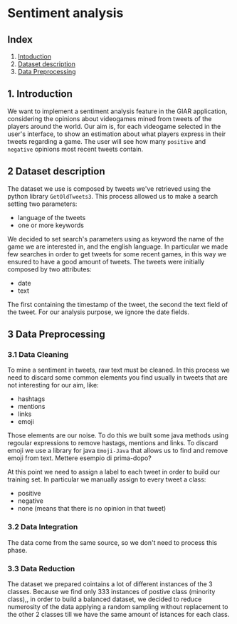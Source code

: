 # Sentiment analysis

## Index

1. [Intoduction](#1-intoduction)
2. [Dataset description](#2-dataset-description)
3. [Data Preprocessing](#3-data-preprocessing)


## 1. Introduction

We want to implement a sentiment analysis feature in the GIAR application, considering the opinions about videogames mined from tweets of the players around the world.
Our aim is, for each videogame selected in the user's interface, to show an estimation about what players express in their tweets regarding a game. The user will see how many `positive` and `negative` opinions most recent tweets contain.


## 2 Dataset description
The dataset we use is composed by tweets we've retrieved using the python library `GetOldTweets3`. This process allowed us to make a search setting two parameters:
- language of the tweets
- one or more keywords

We decided to set search's parameters using as keyword the name of the game we are interested in, and the english language. In particular we made few searches in order to get tweets for some recent games, in this way we ensured to have a good amount of tweets. The tweets were initially composed by two attributes:
- date
- text

The first containing the timestamp of the tweet, the second the text field of the tweet.
For our analysis purpose, we ignore the date fields.

## 3 Data Preprocessing
### 3.1 Data Cleaning
To mine a sentiment in tweets, raw text must be cleaned. In this process we need to discard some common elements you find usually in tweets that are not interesting for our aim, like:
- hashtags
- mentions
- links
- emoji

Those elements are our noise. To do this we built some java methods using regoular expressions to remove hastags, mentions and links. To discard emoji we use a library for java `Emoji-Java`
that allows us to find and remove emoji from text. 
Mettere esempio di prima-dopo?

At this point we need to assign a label to each tweet in order to build our training set. In particular we manually assign to every tweet a class:
- positive
- negative
- none (means that there is no opinion in that tweet)

### 3.2 Data Integration
The data come from the same source, so we don't need to process this phase.

### 3.3 Data Reduction
The dataset we prepared cointains a lot of different instances of the 3 classes. Because we find only 333 instances of postive class (minority class),, in order to build a balanced dataset, we decided to reduce numerosity of the data applying a random sampling without replacement to the other 2 classes till we have the same amount of istances for each class.



